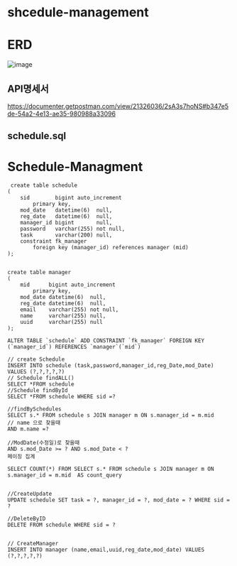 # shcedule-management

# ERD

![image](https://github.com/user-attachments/assets/fae160ce-ce63-4e84-ba27-0f0f9113dda5)


## API명세서

https://documenter.getpostman.com/view/21326036/2sA3s7hoNS#b347e5de-54a2-4e13-ae35-980988a33096

## schedule.sql
#  **Schedule-Managment**

```
 create table schedule
(
    sid        bigint auto_increment
        primary key,
    mod_date   datetime(6)  null,
    reg_date   datetime(6)  null,
    manager_id bigint       null,
    password   varchar(255) not null,
    task       varchar(200) null,
    constraint fk_manager
        foreign key (manager_id) references manager (mid)
);


create table manager
(
    mid      bigint auto_increment
        primary key,
    mod_date datetime(6)  null,
    reg_date datetime(6)  null,
    email    varchar(255) not null,
    name     varchar(255) null,
    uuid     varchar(255) null
);

ALTER TABLE `schedule` ADD CONSTRAINT `fk_manager` FOREIGN KEY (`manager_id`) REFERENCES `manager`(`mid`)
    
// create Schedule
INSERT INTO schedule (task,password,manager_id,reg_Date,mod_Date) VALUES (?,?,?,?,?)
// Schedule findALL()
SELECT *FROM schedule
//Schedule findById
SELECT *FROM schedule WHERE sid =?

//findBySchedules
SELECT s.* FROM schedule s JOIN manager m ON s.manager_id = m.mid
// name 으로 찾을때
AND m.name =?

//ModDate(수정일)로 찾을때
AND s.mod_Date >= ? AND s.mod_Date < ?
페이징 집계

SELECT COUNT(*) FROM SELECT s.* FROM schedule s JOIN manager m ON s.manager_id = m.mid  AS count_query


//CreateUpdate
UPDATE schedule SET task = ?, manager_id = ?, mod_date = ? WHERE sid = ?

//DeleteByID
DELETE FROM schedule WHERE sid = ?


// CreateManager
INSERT INTO manager (name,email,uuid,reg_date,mod_date) VALUES (?,?,?,?,?)

```
